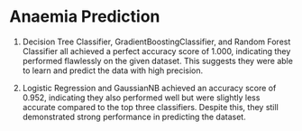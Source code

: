 # Anaemia Prediction
1. Decision Tree Classifier, GradientBoostingClassifier, and Random Forest Classifier all achieved a perfect accuracy score of 1.000, indicating they performed flawlessly on the given dataset. This suggests they were able to learn and predict the data with high precision.

2. Logistic Regression and GaussianNB achieved an accuracy score of 0.952, indicating they also performed well but were slightly less accurate compared to the top three classifiers. Despite this, they still demonstrated strong performance in predicting the dataset.
